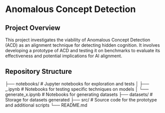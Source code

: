 # Anomalous Concept Detection

## Project Overview
This project investigates the viability of Anomalous Concept Detection (ACD) as an alignment technique for detecting hidden cognition. It involves developing a prototype of ACD and testing it on benchmarks to evaluate its effectiveness and potential implications for AI alignment.

## Repository Structure

├── notebooks/                  # Jupyter notebooks for exploration and tests
│   ├── <model>_<technique>.ipynb   # Notebooks for testing specific techniques on models
│   └── generate_x.ipynb            # Notebooks for generating datasets
├── datasets/                   # Storage for datasets generated
├── src/                        # Source code for the prototype and additional scripts
└── README.md

